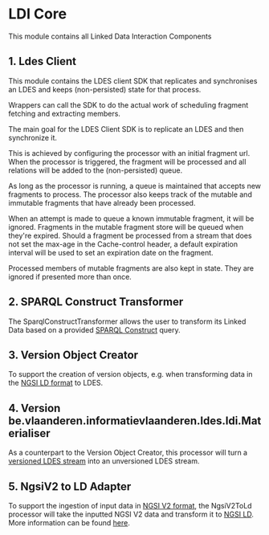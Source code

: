 # LDI Core

This module contains all Linked Data Interaction Components

## 1. Ldes Client

This module contains the LDES client SDK that replicates and synchronises an LDES and keeps (non-persisted) state for that process.

Wrappers can call the SDK to do the actual work of scheduling fragment fetching and extracting members.

The main goal for the LDES Client SDK is to replicate an LDES and then synchronize it.

This is achieved by configuring the processor with an initial fragment url. When the processor is triggered, the fragment will be processed and all relations will be added to the (non-persisted) queue.

As long as the processor is running, a queue is maintained that accepts new fragments to process. The processor also keeps track of the mutable and immutable fragments that have already been processed.

When an attempt is made to queue a known immutable fragment, it will be ignored. Fragments in the mutable fragment store will be queued when they're expired. Should a fragment be processed from a stream that does not set the max-age in the Cache-control header, a default expiration interval will be used to set an expiration date on the fragment.

Processed members of mutable fragments are also kept in state. They are ignored if presented more than once.

## 2. SPARQL Construct Transformer

The SparqlConstructTransformer allows the user to transform its Linked Data based on a provided
[SPARQL Construct](https://www.w3.org/TR/rdf-sparql-query/) query.

## 3. Version Object Creator

To support the creation of version objects, e.g. when transforming data in the [NGSI LD format](https://vloca-kennishub.vlaanderen.be/NGSI_(LD)) to LDES.

## 4. Version be.vlaanderen.informatievlaanderen.ldes.ldi.Materialiser

As a counterpart to the Version Object Creator, this processor will turn a  [versioned LDES stream](https://w3id.org/ldes/specification#version-materializations) into an unversioned LDES stream.

## 5. NgsiV2 to LD Adapter

To support the ingestion of input data in [NGSI V2 format](https://fiware-tutorials.readthedocs.io/en/stable/getting-started/),
the NgsiV2ToLd processor will take the inputted NGSI V2 data and transform it to [NGSI LD](https://vloca-kennishub.vlaanderen.be/NGSI_(LD)).
More information can be found [here](ngsiv2-to-ld-adapter/README.md).